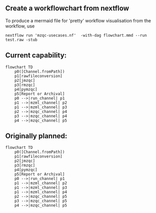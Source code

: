 ## Create a workflowchart from nextflow
To produce a mermaid file for 'pretty' workflow visualisation from the workflow, use
```
nextflow run 'mzqc-usecases.nf'  -with-dag flowchart.mmd --run test.raw -stub
```
## Current capability:
```mermaid
flowchart TD
    p0([Channel.fromPath])
    p1[rawfileconversion]
    p2[jmzqc]
    p3[rmzqc]
    p4[pymzqc]
    p5[Report or Archival]
    p0 -->|run_channel| p1
    p1 -->|mzml_channel| p2
    p1 -->|mzml_channel| p3
    p2 -->|mzqc_channel| p4
    p3 -->|mzqc_channel| p4
    p4 -->|mzqc_channel| p5    
```

## Originally planned:
```mermaid
flowchart TD
    p0([Channel.fromPath])
    p1[rawfileconversion]
    p2[jmzqc]
    p3[rmzqc]
    p4[pymzqc]
    p5[Report or Archival]
    p0 -->|run_channel| p1
    p1 -->|mzml_channel| p2
    p1 -->|mzml_channel| p3
    p1 -->|mzml_channel| p4
    p2 -->|mzqc_channel| p5
    p3 -->|mzqc_channel| p5
    p4 -->|mzqc_channel| p5    
```
